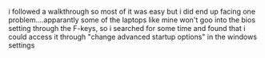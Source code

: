 i followed a walkthrough so most of it was easy but i did end up facing one problem....apparantly some of the laptops like mine won't goo into the bios setting through the F-keys, so i searched for some time and found that i could access it through "change advanced startup options" in the windows settings
